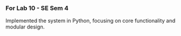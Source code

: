### For Lab 10 - SE Sem 4
Implemented the system in Python, focusing on core functionality and modular design.
